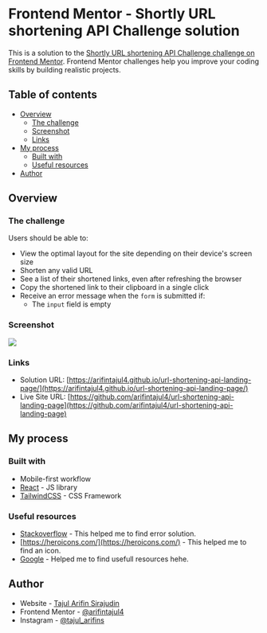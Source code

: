 # Frontend Mentor - Shortly URL shortening API Challenge solution

This is a solution to the [Shortly URL shortening API Challenge challenge on Frontend Mentor](https://www.frontendmentor.io/challenges/url-shortening-api-landing-page-2ce3ob-G). Frontend Mentor challenges help you improve your coding skills by building realistic projects.

## Table of contents

-   [Overview](#overview)
    -   [The challenge](#the-challenge)
    -   [Screenshot](#screenshot)
    -   [Links](#links)
-   [My process](#my-process)
    -   [Built with](#built-with)
    -   [Useful resources](#useful-resources)
-   [Author](#author)

## Overview

### The challenge

Users should be able to:

-   View the optimal layout for the site depending on their device's screen size
-   Shorten any valid URL
-   See a list of their shortened links, even after refreshing the browser
-   Copy the shortened link to their clipboard in a single click
-   Receive an error message when the `form` is submitted if:
    -   The `input` field is empty

### Screenshot

![](./screenshot.jpg)

### Links

-   Solution URL: [https://arifintajul4.github.io/url-shortening-api-landing-page/](https://arifintajul4.github.io/url-shortening-api-landing-page/)
-   Live Site URL: [https://github.com/arifintajul4/url-shortening-api-landing-page](https://github.com/arifintajul4/url-shortening-api-landing-page)

## My process

### Built with

-   Mobile-first workflow
-   [React](https://reactjs.org/) - JS library
-   [TailwindCSS](https://tailwindcss.com/) - CSS Framework

### Useful resources

-   [Stackoverflow](https://stackoverflow.com/) - This helped me to find error solution.
-   [https://heroicons.com/](https://heroicons.com/) - This helped me to find an icon.
-   [Google](https://www.google.com) - Helped me to find usefull resources hehe.

## Author

-   Website - [Tajul Arifin Sirajudin](https://www.tajul.my.id)
-   Frontend Mentor - [@arifintajul4](https://www.frontendmentor.io/profile/arifintajul4)
-   Instagram - [@tajul_arifins](https://www.instagram.com/tajul_arifins)
